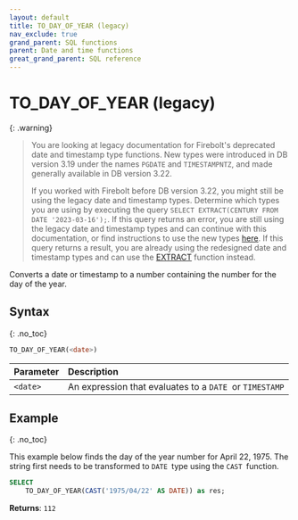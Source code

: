 ```yaml
---
layout: default
title: TO_DAY_OF_YEAR (legacy)
nav_exclude: true
grand_parent: SQL functions
parent: Date and time functions
great_grand_parent: SQL reference
---
```


# TO\_DAY\_OF\_YEAR (legacy)

{: .warning}
  >You are looking at legacy documentation for Firebolt's deprecated date and timestamp type functions.
  >New types were introduced in DB version 3.19 under the names `PGDATE` and `TIMESTAMPNTZ`, and made generally available in DB version 3.22.
  >
  >If you worked with Firebolt before DB version 3.22, you might still be using the legacy date and timestamp types.
  >Determine which types you are using by executing the query `SELECT EXTRACT(CENTURY FROM DATE '2023-03-16');`.
  >If this query returns an error, you are still using the legacy date and timestamp types and can continue with this documentation, or find instructions to use the new types [here](../../release-notes/release-notes-archive.html#db-version-322).
  >If this query returns a result, you are already using the redesigned date and timestamp types and can use the [EXTRACT](./extract-new.md) function instead.

Converts a date or timestamp to a number containing the number for the day of the year.

## Syntax
{: .no_toc}

```sql
TO_DAY_OF_YEAR(<date>)
```

| Parameter | Description                                             |
| :--------- | :------------------------------------------------------- |
| `<date>`  | An expression that evaluates to a `DATE `or `TIMESTAMP` |

## Example
{: .no_toc}

This example below finds the day of the year number for April 22, 1975. The string first needs to be transformed to `DATE `type using the `CAST `function.

```sql
SELECT
    TO_DAY_OF_YEAR(CAST('1975/04/22' AS DATE)) as res;
```

**Returns**: `112`
